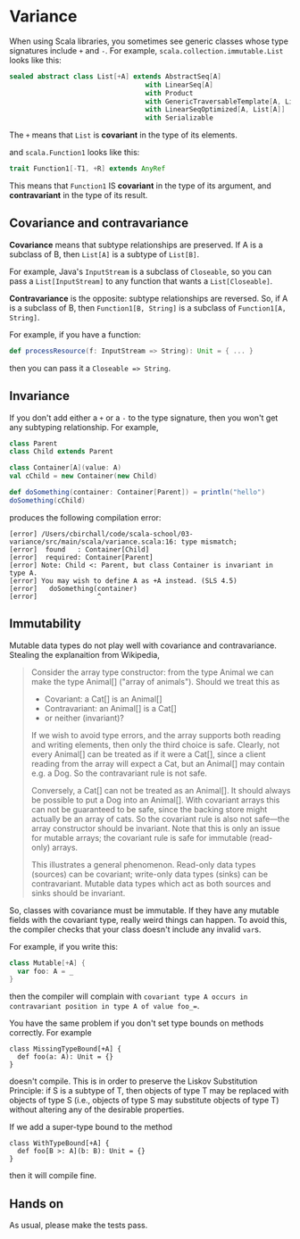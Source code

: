 # Variance

When using Scala libraries, you sometimes see generic classes whose type signatures include `+` and `-`. For example, `scala.collection.immutable.List` looks like this:

```scala
sealed abstract class List[+A] extends AbstractSeq[A]
                                  with LinearSeq[A]
                                  with Product
                                  with GenericTraversableTemplate[A, List]
                                  with LinearSeqOptimized[A, List[A]]
                                  with Serializable
```

The `+` means that `List` is **covariant** in the type of its elements.

and `scala.Function1` looks like this:

```scala
trait Function1[-T1, +R] extends AnyRef
```

This means that `Function1` IS **covariant** in the type of its argument, and **contravariant** in the type of its result.

## Covariance and contravariance

**Covariance** means that subtype relationships are preserved. If A is a subclass of B, then `List[A]` is a subtype of `List[B]`.

For example, Java's `InputStream` is a subclass of `Closeable`, so you can pass a `List[InputStream]` to any function that wants a `List[Closeable]`.

**Contravariance** is the opposite: subtype relationships are reversed. So, if A is a subclass of B, then `Function1[B, String]` is a subclass of `Function1[A, String]`.

For example, if you have a function:

```scala
def processResource(f: InputStream => String): Unit = { ... }
```

then you can pass it a `Closeable => String`.

## Invariance

If you don't add either a `+` or a `-` to the type signature, then you won't get any subtyping relationship. For example,

```scala
class Parent
class Child extends Parent

class Container[A](value: A)
val cChild = new Container(new Child)

def doSomething(container: Container[Parent]) = println("hello")
doSomething(cChild)
```

produces the following compilation error:

```
[error] /Users/cbirchall/code/scala-school/03-variance/src/main/scala/variance.scala:16: type mismatch;
[error]  found   : Container[Child]
[error]  required: Container[Parent]
[error] Note: Child <: Parent, but class Container is invariant in type A.
[error] You may wish to define A as +A instead. (SLS 4.5)
[error]   doSomething(container)
[error]               ^
```

## Immutability

Mutable data types do not play well with covariance and contravariance. Stealing the explanaition from Wikipedia,

>Consider the array type constructor: from the type Animal we can make the type Animal[] ("array of animals"). Should we treat this as
>
>* Covariant: a Cat[] is an Animal[]
>* Contravariant: an Animal[] is a Cat[]
>* or neither (invariant)?
>
>If we wish to avoid type errors, and the array supports both reading and writing elements, then only the third choice is safe. Clearly, not every Animal[] can be treated as if it were a Cat[], since a client reading from the array will expect a Cat, but an Animal[] may contain e.g. a Dog. So the contravariant rule is not safe.
>
>Conversely, a Cat[] can not be treated as an Animal[]. It should always be possible to put a Dog into an Animal[]. With covariant arrays this can not be guaranteed to be safe, since the backing store might actually be an array of cats. So the covariant rule is also not safe—the array constructor should be invariant. Note that this is only an issue for mutable arrays; the covariant rule is safe for immutable (read-only) arrays.
>
>This illustrates a general phenomenon. Read-only data types (sources) can be covariant; write-only data types (sinks) can be contravariant. Mutable data types which act as both sources and sinks should be invariant.

So, classes with covariance must be immutable. If they have any mutable fields with the covariant type, really weird things can happen. To avoid this, the compiler checks that your class doesn't include any invalid `var`s.

For example, if you write this:

```scala
class Mutable[+A] {
  var foo: A = _
}
```

then the compiler will complain with `covariant type A occurs in contravariant position in type A of value foo_=`.

You have the same problem if you don't set type bounds on methods correctly. For example

```
class MissingTypeBound[+A] {
  def foo(a: A): Unit = {}
}
```

doesn't compile. This is in order to preserve the Liskov Substitution Principle: if S is a subtype of T, then objects of type T may be replaced with objects of type S (i.e., objects of type S may substitute objects of type T) without altering any of the desirable properties.

If we add a super-type bound to the method

```
class WithTypeBound[+A] {
  def foo[B >: A](b: B): Unit = {}
}
```

then it will compile fine.

## Hands on

As usual, please make the tests pass.
